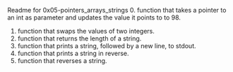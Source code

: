 Readme for 0x05-pointers_arrays_strings
0. function that takes a pointer to an int as parameter and updates the value it points to to 98.
1. function that swaps the values of two integers.
2. function that returns the length of a string.
3. function that prints a string, followed by a new line, to stdout.
4. function that prints a string in reverse.
5. function that reverses a string.
